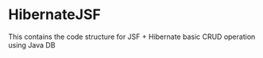 # HibernateJSF
This contains the code structure for JSF + Hibernate basic CRUD operation using Java DB
